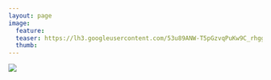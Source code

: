 ```yaml
---
layout: page
image:
  feature:
  teaser: https://lh3.googleusercontent.com/53u89ANW-T5pGzvqPuKw9C_rhggeBYQPz5H9zEVlQW8=w245
  thumb:
---
```


[![](https://lh3.googleusercontent.com/Xd437avvKAAZVYkf5OlwhrKpk_gJyUu2GpsK9NIxiFI=w800)](https://lh3.googleusercontent.com/Xd437avvKAAZVYkf5OlwhrKpk_gJyUu2GpsK9NIxiFI=s0)

